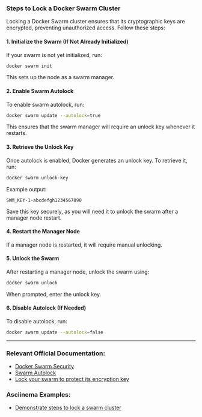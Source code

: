 ### Steps to Lock a Docker Swarm Cluster

Locking a Docker Swarm cluster ensures that its cryptographic keys are encrypted, preventing unauthorized access. Follow these steps:

#### **1. Initialize the Swarm (If Not Already Initialized)**
If your swarm is not yet initialized, run:
```sh
docker swarm init
```
This sets up the node as a swarm manager.

#### **2. Enable Swarm Autolock**
To enable swarm autolock, run:
```sh
docker swarm update --autolock=true
```
This ensures that the swarm manager will require an unlock key whenever it restarts.

#### **3. Retrieve the Unlock Key**
Once autolock is enabled, Docker generates an unlock key. To retrieve it, run:
```sh
docker swarm unlock-key
```
Example output:
```
SWM_KEY-1-abcdefgh1234567890
```
Save this key securely, as you will need it to unlock the swarm after a manager node restart.

#### **4. Restart the Manager Node**
If a manager node is restarted, it will require manual unlocking.

#### **5. Unlock the Swarm**
After restarting a manager node, unlock the swarm using:
```sh
docker swarm unlock
```
When prompted, enter the unlock key.

#### **6. Disable Autolock (If Needed)**
To disable autolock, run:
```sh
docker swarm update --autolock=false
```

---

### **Relevant Official Documentation:**
- [Docker Swarm Security](https://docs.docker.com/engine/swarm/how-swarm-mode-works/security/)
- [Swarm Autolock](https://docs.docker.com/engine/reference/commandline/swarm_unlock/)
- [Lock your swarm to protect its encryption key](https://docs.docker.com/engine/swarm/swarm_manager_locking/)

### **Asciinema Examples:**
- [Demonstrate steps to lock a swarm cluster](https://asciinema.org/a/224518)
